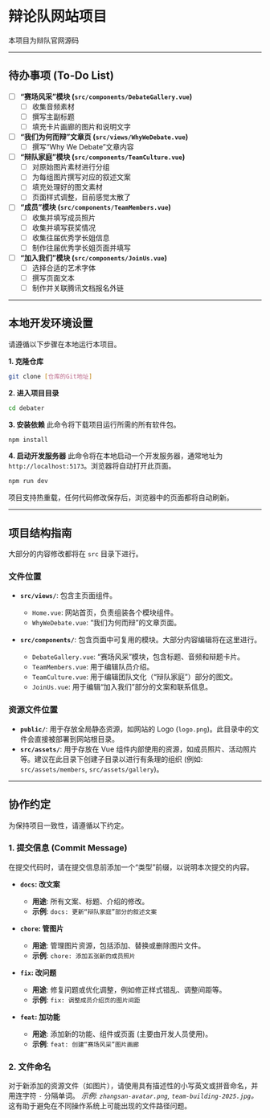 # 辩论队网站项目

本项目为辩队官网源码

---

## 待办事项 (To-Do List)

- [ ] **“赛场风采”模块 (`src/components/DebateGallery.vue`)**
    - [ ] 收集音频素材
    - [ ] 撰写主副标题
    - [ ] 填充卡片画廊的图片和说明文字

- [ ] **“我们为何而辩”文章页 (`src/views/WhyWeDebate.vue`)**
    - [ ] 撰写“Why We Debate”文章内容

- [ ] **“辩队家庭”模块 (`src/components/TeamCulture.vue`)**
    - [ ] 对原始图片素材进行分组
    - [ ] 为每组图片撰写对应的叙述文案
    - [ ] 填充处理好的图文素材
    - [ ] 页面样式调整，目前感觉太散了

- [ ] **“成员”模块 (`src/components/TeamMembers.vue`)**
    - [ ] 收集并填写成员照片
    - [ ] 收集并填写获奖情况
    - [ ] 收集往届优秀学长姐信息
    - [ ] 制作往届优秀学长姐页面并填写

- [ ] **“加入我们”模块 (`src/components/JoinUs.vue`)**
    - [ ] 选择合适的艺术字体
    - [ ] 撰写页面文本
    - [ ] 制作并关联腾讯文档报名外链

---

## 本地开发环境设置

请遵循以下步骤在本地运行本项目。

**1. 克隆仓库**
```bash
git clone [仓库的Git地址]
```

**2. 进入项目目录**
```bash
cd debater
```

**3. 安装依赖**
此命令将下载项目运行所需的所有软件包。
```bash
npm install
```

**4. 启动开发服务器**
此命令将在本地启动一个开发服务器，通常地址为 `http://localhost:5173`。浏览器将自动打开此页面。
```bash
npm run dev
```
项目支持热重载，任何代码修改保存后，浏览器中的页面都将自动刷新。

---

## 项目结构指南

大部分的内容修改都将在 `src` 目录下进行。

### 文件位置

- **`src/views/`**: 包含主页面组件。
  - `Home.vue`: 网站首页，负责组装各个模块组件。
  - `WhyWeDebate.vue`: “我们为何而辩”的文章页面。

- **`src/components/`**: 包含页面中可复用的模块。大部分内容编辑将在这里进行。
  - `DebateGallery.vue`: “赛场风采”模块，包含标题、音频和辩题卡片。
  - `TeamMembers.vue`: 用于编辑队员介绍。
  - `TeamCulture.vue`: 用于编辑团队文化（“辩队家庭”）部分的图文。
  - `JoinUs.vue`: 用于编辑“加入我们”部分的文案和联系信息。

### 资源文件位置

- **`public/`**: 用于存放全局静态资源，如网站的 Logo (`logo.png`)。此目录中的文件会直接被部署到网站根目录。
- **`src/assets/`**: 用于存放在 Vue 组件内部使用的资源，如成员照片、活动照片等。建议在此目录下创建子目录以进行有条理的组织 (例如: `src/assets/members`, `src/assets/gallery`)。

---

## 协作约定

为保持项目一致性，请遵循以下约定。

### 1. 提交信息 (Commit Message)

在提交代码时，请在提交信息前添加一个“类型”前缀，以说明本次提交的内容。

- **`docs`: 改文案**
  - **用途**: 所有文案、标题、介绍的修改。
  - **示例**: `docs: 更新“辩队家庭”部分的叙述文案`

- **`chore`: 管图片**
  - **用途**: 管理图片资源，包括添加、替换或删除图片文件。
  - **示例**: `chore: 添加五张新的成员照片`

- **`fix`: 改问题**
  - **用途**: 修复问题或优化调整，例如修正样式错乱、调整间距等。
  - **示例**: `fix: 调整成员介绍页的图片间距`

- **`feat`: 加功能**
  - **用途**: 添加新的功能、组件或页面 (主要由开发人员使用)。
  - **示例**: `feat: 创建“赛场风采”图片画廊`

### 2. 文件命名

对于新添加的资源文件（如图片），请使用具有描述性的小写英文或拼音命名，并用连字符 `-` 分隔单词。
*示例: `zhangsan-avatar.png`, `team-building-2025.jpg`。*
这有助于避免在不同操作系统上可能出现的文件路径问题。